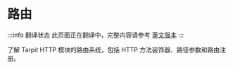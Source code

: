 # 路由

:::info 翻译状态
此页面正在翻译中，完整内容请参考 [英文版本](/docs/http-server/routing)
:::

了解 Tarpit HTTP 模块的路由系统，包括 HTTP 方法装饰器、路径参数和路由注册。 